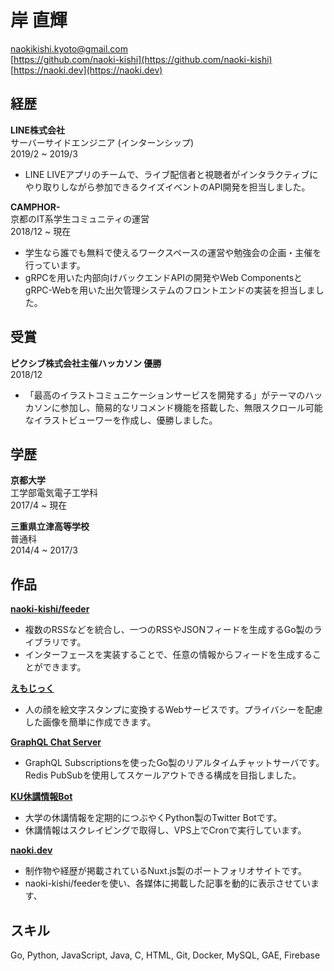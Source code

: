# 岸 直輝
 
naokikishi.kyoto@gmail.com  
[https://github.com/naoki-kishi](https://github.com/naoki-kishi)  
[https://naoki.dev](https://naoki.dev)

## 経歴
**LINE株式会社**  
サーバーサイドエンジニア (インターンシップ)  
2019/2 ~ 2019/3

- LINE LIVEアプリのチームで、ライブ配信者と視聴者がインタラクティブにやり取りしながら参加できるクイズイベントのAPI開発を担当しました。


**CAMPHOR-**  
京都のIT系学生コミュニティの運営  
2018/12 ~ 現在

- 学生なら誰でも無料で使えるワークスペースの運営や勉強会の企画・主催を行っています。
- gRPCを用いた内部向けバックエンドAPIの開発やWeb ComponentsとgRPC-Webを用いた出欠管理システムのフロントエンドの実装を担当しました。

## 受賞
**ピクシブ株式会社主催ハッカソン 優勝**  
2018/12

- 「最高のイラストコミュニケーションサービスを開発する」がテーマのハッカソンに参加し、簡易的なリコメンド機能を搭載した、無限スクロール可能なイラストビューワーを作成し、優勝しました。

## 学歴
**京都大学**  
工学部電気電子工学科  
2017/4 ~ 現在

**三重県立津高等学校**  
普通科  
2014/4 ~ 2017/3

## 作品
[**naoki-kishi/feeder**](https://github.com/naoki-kishi/feeder)  
- 複数のRSSなどを統合し、一つのRSSやJSONフィードを生成するGo製のライブラリです。
- インターフェースを実装することで、任意の情報からフィードを生成することができます。

[**えもじっく**](https://emojic.ch)
- 人の顔を絵文字スタンプに変換するWebサービスです。プライバシーを配慮した画像を簡単に作成できます。

[**GraphQL Chat Server**](https://github.com/naoki-kishi/graphql-redis-realtime-chat)
- GraphQL Subscriptionsを使ったGo製のリアルタイムチャットサーバです。Redis PubSubを使用してスケールアウトできる構成を目指しました。

[**KU休講情報Bot**](https://github.com/naoki-kishi/ku-cancel-announcement-bot)
- 大学の休講情報を定期的につぶやくPython製のTwitter Botです。
- 休講情報はスクレイピングで取得し、VPS上でCronで実行しています。

[**naoki.dev**](https://naoki.dev)
- 制作物や経歴が掲載されているNuxt.js製のポートフォリオサイトです。
- naoki-kishi/feederを使い、各媒体に掲載した記事を動的に表示させています、

## スキル
Go, Python, JavaScript, Java, C, HTML, Git, Docker, MySQL, GAE, Firebase
